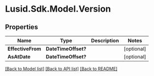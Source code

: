 # Lusid.Sdk.Model.Version
## Properties

Name | Type | Description | Notes
------------ | ------------- | ------------- | -------------
**EffectiveFrom** | **DateTimeOffset?** |  | [optional] 
**AsAtDate** | **DateTimeOffset?** |  | [optional] 

[[Back to Model list]](../README.md#documentation-for-models) [[Back to API list]](../README.md#documentation-for-api-endpoints) [[Back to README]](../README.md)

